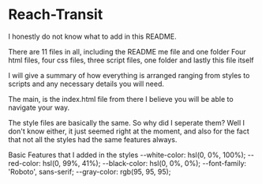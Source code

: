 # Reach-Transit

I honestly do not know what to add in this README.

<!-- files -->
There are 11 files in all, including the README me file and one folder
Four html files, four css files, three script files, one folder and lastly this file itself

I will give a summary of how everything is arranged ranging from styles to scripts and any necessary details you will need.

<!-- html files -->

The main, is the index.html file from there I believe you will be able to navigate your way.

<!-- style files -->

The style files are basically the same.
So why did I seperate them? Well I don't know either, it just seemed right at the moment, and also for the fact that not all the styles had the same features always.

  Basic Features that I added in the styles
  --white-color: hsl(0, 0%, 100%);
  --red-color: hsl(0, 99%, 41%);
  --black-color: hsl(0, 0%, 0%);
  --font-family: 'Roboto', sans-serif;
  --gray-color: rgb(95, 95, 95);